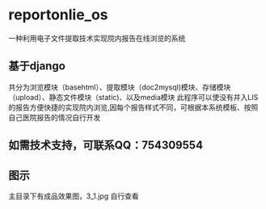 # reportonlie_os
一种利用电子文件提取技术实现院内报告在线浏览的系统

## 基于django
共分为浏览模块（basehtml）、提取模块（doc2mysql)模块、存储模块（upload）、静态文件模块（static)、以及media模块
此程序可以使没有并入LIS的报告方便快捷的实现院内浏览,因每个报告样式不同，可根据本系统模板、按照自己医院报告的情况自行开发

## 如需技术支持，可联系QQ：754309554

## 图示 
主目录下有成品效果图，3_1.jpg   自行查看
